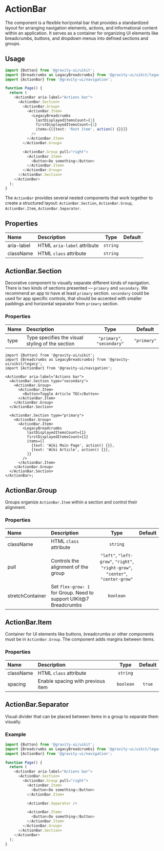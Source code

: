 <!--GITHUB_BLOCK-->

# ActionBar

<!--/GITHUB_BLOCK-->

The component is a flexible horizontal bar that provides a standardized layout for arranging navigation elements, actions, and informational content within an application. It serves as a container for organizing UI elements like breadcrumbs, buttons, and dropdown menus into defined sections and groups.

<!--GITHUB_BLOCK-->

## Usage

```typescript jsx
import {Button} from '@gravity-ui/uikit';
import {Breadcrumbs as LegacyBreadcrumbs} from '@gravity-ui/uikit/legacy';
import {ActionBar} from '@gravity-ui/navigation';

function Page() {
  return (
    <ActionBar aria-label="Actions bar">
      <ActionBar.Section>
        <ActionBar.Group>
          <ActionBar.Item>
            <LegacyBreadcrumbs
              lastDisplayedItemsCount={1}
              firstDisplayedItemsCount={1}
              items={[{text: 'Root Item', action() {}}]}
            />
          </ActionBar.Item>
        </ActionBar.Group>

        <ActionBar.Group pull="right">
          <ActionBar.Item>
            <Button>Do something</Button>
          </ActionBar.Item>
        </ActionBar.Group>
      </ActionBar.Section>
    </ActionBar>
  );
}
```

<!--/GITHUB_BLOCK-->

The `ActionBar` provides several nested components that work together to create a structured layout: `ActionBar.Section`, `ActionBar.Group`, `ActionBar.Item`, `ActionBar.Separator`.

## Properties

| Name       | Description                 |   Type   | Default |
| :--------- | :-------------------------- | :------: | :-----: |
| aria-label | HTML `aria-label` attribute | `string` |         |
| className  | HTML `class` attribute      | `string` |         |

## ActionBar.Section

Decorative component to visually separate different kinds of navigation.
There is two kinds of sections presented — `primary` and `secondary`. We recommend an app to have at least `primary`
section. `secondary` could be used for app specific controls, that should be accented with smaller paddings and
horizontal separator from `primary` section.

### Properties

| Name | Description                                      |            Type            |   Default   |
| :--- | :----------------------------------------------- | :------------------------: | :---------: |
| type | Type specifies the visual styling of the section | `"primary"`, `"secondary"` | `"primary"` |

<!--GITHUB_BLOCK-->

```tsx
import {Button} from '@gravity-ui/uikit';
import {Breadcrumbs as LegacyBreadcrumbs} from '@gravity-ui/uikit/legacy';
import {ActionBar} from '@gravity-ui/navigation';

<ActionBar aria-label="Actions bar">
  <ActionBar.Section type="secondary">
    <ActionBar.Group>
      <ActionBar.Item>
        <Button>Toggle Article TOC</Button>
      </ActionBar.Item>
    </ActionBar.Group>
  </ActionBar.Section>

  <ActionBar.Section type="primary">
    <ActionBar.Group>
      <ActionBar.Item>
        <LegacyBreadcrumbs
          lastDisplayedItemsCount={1}
          firstDisplayedItemsCount={1}
          items={[
            {text: 'Wiki Main Page', action() {}},
            {text: 'Wiki Article', action() {}},
          ]}
        />
      </ActionBar.Item>
    </ActionBar.Group>
  </ActionBar.Section>
</ActionBar>;
```

<!--/GITHUB_BLOCK-->

## ActionBar.Group

Groups organize `ActionBar.Item` within a section and control their alignment.

### Properties

| Name             | Description                                                       |                                      Type                                       | Default |
| :--------------- | :---------------------------------------------------------------- | :-----------------------------------------------------------------------------: | :-----: |
| className        | HTML `class` attribute                                            |                                    `string`                                     |         |
| pull             | Controls the alignment of the group                               | `"left"`, `"left-grow"`, `"right"`, `"right-grow"`, `"center"`, `"center-grow"` |         |
| stretchContainer | Set `flex-grow: 1` for Group. Need to support UIKit@7 Breadcrumbs |                                    `boolean`                                    |         |

## ActionBar.Item

Container for UI elements like buttons, breadcrumbs or other components must be in `ActionBar.Group`. The component adds margins between items.

### Properties

| Name      | Description                       |   Type    | Default |
| :-------- | :-------------------------------- | :-------: | :-----: |
| className | HTML `class` attribute            | `string`  |         |
| spacing   | Enable spacing with previous item | `boolean` | `true`  |

## ActionBar.Separator

Visual divider that can be placed between items in a group to separate them visually.

<!--GITHUB_BLOCK-->

### Example

```typescript jsx
import {Button} from '@gravity-ui/uikit';
import {Breadcrumbs as LegacyBreadcrumbs} from '@gravity-ui/uikit/legacy';
import {ActionBar} from '@gravity-ui/navigation';

function Page() {
  return (
    <ActionBar aria-label="Actions bar">
      <ActionBar.Section>
        <ActionBar.Group pull="right">
          <ActionBar.Item>
            <Button>Do something</Button>
          </ActionBar.Item>

          <ActionBar.Separator />

          <ActionBar.Item>
            <Button>Do something</Button>
          </ActionBar.Item>
        </ActionBar.Group>
      </ActionBar.Section>
    </ActionBar>
  );
}
```

<!--/GITHUB_BLOCK-->
